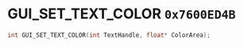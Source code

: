 # GUI_SET_TEXT_COLOR `0x7600ED4B`

```cpp
int GUI_SET_TEXT_COLOR(int TextHandle, float* ColorArea);
```
